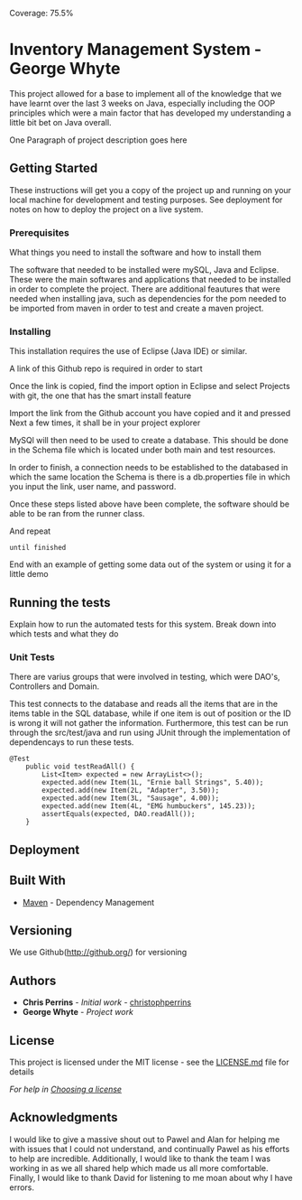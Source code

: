 Coverage: 75.5%
# Inventory Management System - George Whyte
This project allowed for a base to implement all of the knowledge that we have learnt over the last 3 weeks on Java, especially including the OOP principles which were a main factor that has developed my understanding a little bit bet on Java overall.

One Paragraph of project description goes here

## Getting Started

These instructions will get you a copy of the project up and running on your local machine for development and testing purposes. See deployment for notes on how to deploy the project on a live system.

### Prerequisites

What things you need to install the software and how to install them

The software that needed to be installed were mySQL, Java and Eclipse. These were the main softwares and applications that needed to be installed in order to complete the project. There are additional feautures that were needed when installing java, such as dependencies for the pom needed to be imported from maven in order to test and create a maven project.

### Installing

This installation requires the use of Eclipse (Java IDE) or similar.

A link of this Github repo is required in order to start

Once the link is copied, find the import option in Eclipse and select Projects with git, the one that has the smart install feature

Import the link from the Github account you have copied and it and pressed Next a few times, it shall be in your project explorer

MySQl will then need to be used to create a database. This should be done in the Schema file which is located under both main and test resources.

In order to finish, a connection needs to be established to the databased in which the same location the Schema is there is a db.properties file in which you input the link, user name, and password.

Once these steps listed above have been complete, the software should be able to be ran from the runner class.

And repeat

```
until finished
```

End with an example of getting some data out of the system or using it for a little demo

## Running the tests

Explain how to run the automated tests for this system. Break down into which tests and what they do

### Unit Tests 

There are varius groups that were involved in testing, which were DAO's, Controllers and Domain.

This test connects to the database and reads all the items that are in the items table in the SQL database, while if one item is out of position or the ID is wrong it will not gather the information. Furthermore, this test can be run through the src/test/java and run using JUnit through the implementation of dependencays to run these tests.

```
@Test
	public void testReadAll() {
		List<Item> expected = new ArrayList<>();
		expected.add(new Item(1L, "Ernie ball Strings", 5.40));
		expected.add(new Item(2L, "Adapter", 3.50));
		expected.add(new Item(3L, "Sausage", 4.00));
		expected.add(new Item(4L, "EMG humbuckers", 145.23));
		assertEquals(expected, DAO.readAll());
	}

```
## Deployment


## Built With

* [Maven](https://maven.apache.org/) - Dependency Management

## Versioning

We use Github(http://github.org/) for versioning

## Authors

* **Chris Perrins** - *Initial work* - [christophperrins](https://github.com/christophperrins)
* **George Whyte** - *Project work* 

## License

This project is licensed under the MIT license - see the [LICENSE.md](LICENSE.md) file for details 

*For help in [Choosing a license](https://choosealicense.com/)*

## Acknowledgments

I would like to give a massive shout out to Pawel and Alan for helping me with issues that I could not understand, and continually Pawel as his efforts to help are incredible.
Additionally, I would like to thank the team I was working in as we all shared help which made us all more comfortable.
Finally, I would like to thank David for listening to me moan about why I have errors.

